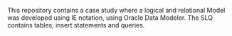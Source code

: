 This repository contains a case study where a logical and relational Model was developed using IE notation, using Oracle Data Modeler. The SLQ contains tables, insert statements and queries.
